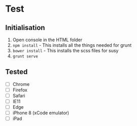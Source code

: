 Test
=======

## Initialisation

1. Open console in the HTML folder
2. ``` npm install ``` - This installs all the things needed for grunt
3. ``` bower install ``` - This installs the scss files for susy
4. ``` grunt serve ```


## Tested
- [ ] Chrome
- [ ] Firefox
- [ ] Safari
- [ ] IE11
- [ ] Edge
- [ ] iPhone 8 (xCode emulator)
- [ ] iPad
